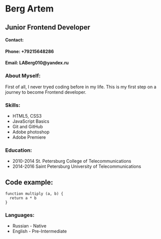 <!DOCTYPE html>
<html lang="en-US">
<h1>Berg Artem</h1>

<h2>Junior Frontend Developer</h2>

<h4 id="contact"><strong>Contact</strong>:</h4>
<h4 id="phone"><strong>Phone</strong>: +79215648286</h4>
<h4 id="email"><strong>Email</strong>: LABerg010@yandex.ru</h4>

<h3 id="about">About Myself:</h3>
<p>First of all, I never tryed coding before in my life. This is my first step on a journey to become Frontend developer.</p>

<h3 id="skills">Skills:</h3>
<ul>
  <li>HTML5, CSS3</li>
  <li>JavaScript Basics</li>
  <li>Git and GitHub
  <li>Adobe photoshop</li>
  <li>Adobe Premiere </li>
</ul>

<h3 id="education">Education:</h3>
<ul>
  <li>2010-2014 St. Petersburg College of Telecommunications</li>
  <li>2014-2016 Saint Petersburg University of Telecommunications</li>
</ul>

<h2 id="example"><strong>Code example:</strong></h2>
<div class="language-plaintext highlighter-rouge"><div class="highlight"><pre class="highlight"><code>function multiply (a, b) {
  return a * b
} 
</code></pre></div></div>

<h3 id="languages">Languages:</h3>
<ul>
  <li>Russian - Native</li>
  <li>English - Pre-Intermediate</li>
</ul>

</html >
